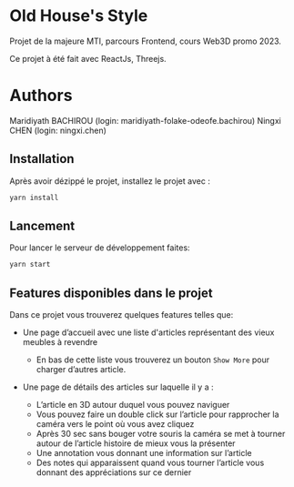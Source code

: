 # Old House's Style

Projet de la majeure MTI, parcours Frontend, cours Web3D promo 2023.

Ce projet à été fait avec ReactJs, Threejs.

# Authors
Maridiyath BACHIROU (login: maridiyath-folake-odeofe.bachirou)
Ningxi CHEN (login: ningxi.chen)

## Installation

Après avoir dézippé le projet, installez le projet avec :
```bash
yarn install
```

## Lancement

Pour lancer le serveur de développement faites:
```bash
yarn start
```

## Features disponibles dans le projet

Dans ce projet vous trouverez quelques features telles que:
* Une page d’accueil avec une liste d'articles représentant des vieux meubles à revendre
    * En bas de cette liste vous trouverez un bouton ```Show More``` pour charger d’autres article.

* Une page de détails des articles sur laquelle il y a :
    * L’article en 3D autour duquel vous pouvez naviguer
    * Vous pouvez faire un double click sur l’article pour rapprocher la caméra vers le point où vous avez cliquez
    * Après 30 sec sans bouger votre souris la caméra se met à tourner autour de l’article histoire de mieux vous la présenter
    * Une annotation vous donnant une information sur l’article
    * Des notes qui apparaissent quand vous tourner l’article vous donnant des appréciations sur ce dernier